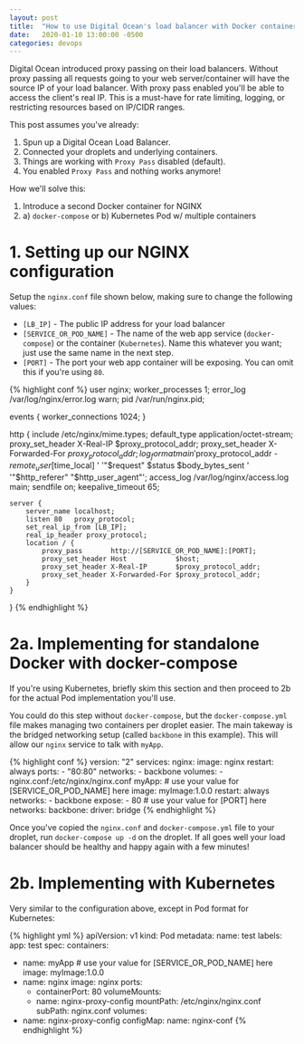 ```yaml
---
layout: post
title:  "How to use Digital Ocean's load balancer with Docker containers and proxy pass"
date:   2020-01-10 13:00:00 -0500
categories: devops
---
```

Digital Ocean introduced proxy passing on their load balancers. Without proxy passing all requests going to your web server/container will have the source IP of your load balancer. With proxy pass enabled you'll be able to access the client's real IP. This is a must-have for rate limiting, logging, or restricting resources based on IP/CIDR ranges.

This post assumes you've already:

1. Spun up a Digital Ocean Load Balancer.
2. Connected your droplets and underlying containers.
4. Things are working with `Proxy Pass` disabled (default).
3. You enabled `Proxy Pass` and nothing works anymore!

How we'll solve this:

1. Introduce a second Docker container for NGINX
2. a) `docker-compose` or b) Kubernetes Pod w/ multiple containers

<h1>1. Setting up our NGINX configuration</h1>

Setup the `nginx.conf` file shown below, making sure to change the following values:

- `[LB_IP]` - The public IP address for your load balancer
- `[SERVICE_OR_POD_NAME]` - The name of the web app service (`docker-compose`) or the container (`Kubernetes`). Name this whatever you want; just use the same name in the next step.
- `[PORT]` - The port your web app container will be exposing. You can omit this if you're using `80`.

{% highlight conf %}
user  nginx;
worker_processes  1;
error_log  /var/log/nginx/error.log warn;
pid        /var/run/nginx.pid;

events {
    worker_connections  1024;
}

http {
    include       /etc/nginx/mime.types;
    default_type  application/octet-stream;
    proxy_set_header X-Real-IP       $proxy_protocol_addr;
    proxy_set_header X-Forwarded-For $proxy_protocol_addr;
    log_format main '$proxy_protocol_addr - $remote_user [$time_local] '
                        '"$request" $status $body_bytes_sent '
                        '"$http_referer" "$http_user_agent"';
    access_log  /var/log/nginx/access.log  main;
    sendfile        on;
    keepalive_timeout  65;

    server {
        server_name localhost;
        listen 80   proxy_protocol;
        set_real_ip_from [LB_IP];
        real_ip_header proxy_protocol;
        location / {
            proxy_pass       http://[SERVICE_OR_POD_NAME]:[PORT];
            proxy_set_header Host            $host;
            proxy_set_header X-Real-IP       $proxy_protocol_addr;
            proxy_set_header X-Forwarded-For $proxy_protocol_addr;
        }
    }

}
{% endhighlight %}

<h1>2a. Implementing for standalone Docker with docker-compose</h1>

If you're using Kubernetes, briefly skim this section and then proceed to 2b for the actual Pod implementation you'll use.

You could do this step without `docker-compose`, but the `docker-compose.yml` file makes managing two containers per droplet easier. The main takeway is the bridged networking setup (called `backbone` in this example). This will allow our `nginx` service to talk with `myApp`.

{% highlight conf %}
version: "2"
services:
    nginx:
      image: nginx
      restart: always
      ports:
        - "80:80"
      networks:
        - backbone
      volumes:
        - nginx.conf:/etc/nginx/nginx.conf
    myApp: # use your value for [SERVICE_OR_POD_NAME] here
      image: myImage:1.0.0
      restart: always
      networks:
        - backbone
      expose: 
        - 80 # use your value for [PORT] here
networks:
  backbone:
    driver: bridge
{% endhighlight %}

Once you've copied the `nginx.conf` and `docker-compose.yml` file to your droplet, run `docker-compose up -d` on the droplet. If all goes well your load balancer should be healthy and happy again with a few minutes!

<h1>2b. Implementing with Kubernetes</h1>

Very similar to the configuration above, except in Pod format for Kubernetes:

{% highlight yml %}
apiVersion: v1
kind: Pod
metadata:
  name: test
  labels:
    app: test
spec:
  containers:
  - name: myApp # use your value for [SERVICE_OR_POD_NAME] here
    image: myImage:1.0.0
  - name: nginx
    image: nginx
    ports:
    - containerPort: 80
    volumeMounts:
    - name: nginx-proxy-config
      mountPath: /etc/nginx/nginx.conf
      subPath: nginx.conf
  volumes:
  - name: nginx-proxy-config
    configMap:
      name: nginx-conf
{% endhighlight %}